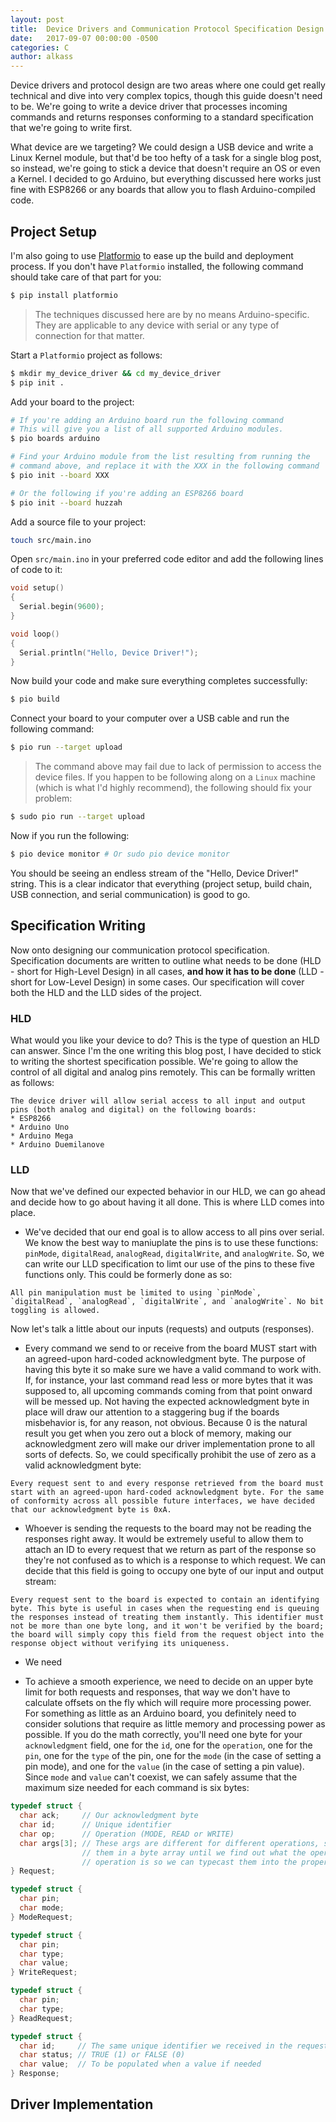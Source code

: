 ```yaml
---
layout: post
title:  Device Drivers and Communication Protocol Specification Design
date:   2017-09-07 00:00:00 -0500
categories: C
author: alkass
---
```


Device drivers and protocol design are two areas where one could get really technical and dive into very complex topics, though this guide doesn't need to be. We're going to write a device driver that processes incoming commands and returns responses conforming to a standard specification that we're going to write first.

What device are we targeting? We could design a USB device and write a Linux Kernel module, but that'd be too hefty of a task for a single blog post, so instead, we're going to stick a device that doesn't require an OS or even a Kernel. I decided to go Arduino, but everything discussed here works just fine with ESP8266 or any boards that allow you to flash Arduino-compiled code.

## Project Setup

I'm also going to use [Platformio](http://platformio.org/) to ease up the build and deployment process. If you don't have `Platformio` installed, the following command should take care of that part for you:

```bash
$ pip install platformio
```

> The techniques discussed here are by no means Arduino-specific. They are applicable to any device with serial or any type of connection for that matter.

Start a `Platformio` project as follows:

```bash
$ mkdir my_device_driver && cd my_device_driver
$ pip init .
```

Add your board to the project:

```bash
# If you're adding an Arduino board run the following command
# This will give you a list of all supported Arduino modules.
$ pio boards arduino

# Find your Arduino module from the list resulting from running the
# command above, and replace it with the XXX in the following command
$ pio init --board XXX

# Or the following if you're adding an ESP8266 board
$ pio init --board huzzah
```

Add a source file to your project:

```bash
touch src/main.ino
```

Open `src/main.ino` in your preferred code editor and add the following lines of code to it:

```c
void setup()
{
  Serial.begin(9600);
}

void loop()
{
  Serial.println("Hello, Device Driver!");
}
```

Now build your code and make sure everything completes successfully:

```bash
$ pio build
```

Connect your board to your computer over a USB cable and run the following command:

```bash
$ pio run --target upload
```

> The command above may fail due to lack of permission to access the device files. If you happen to be following along on a `Linux` machine (which is what I'd highly recommend), the following should fix your problem:

```bash
$ sudo pio run --target upload
```

Now if you run the following:
```bash
$ pio device monitor # Or sudo pio device monitor
```

You should be seeing an endless stream of the "Hello, Device Driver!" string. This is a clear indicator that everything (project setup, build chain, USB connection, and serial communication) is good to go.

## Specification Writing
Now onto designing our communication protocol specification. Specification documents are written to outline what needs to be done (HLD - short for High-Level Design) in all cases, <b>and how it has to be done</b> (LLD - short for Low-Level Design) in some cases.
Our specification will cover both the HLD and the LLD sides of the project.

### HLD
What would you like your device to do? This is the type of question an HLD can answer. Since I'm the one writing this blog post, I have decided to stick to writing the shortest specification possible. We're going to allow the control of all digital and analog pins remotely. This can be formally written as follows:

```
The device driver will allow serial access to all input and output pins (both analog and digital) on the following boards:
* ESP8266
* Arduino Uno
* Arduino Mega
* Arduino Duemilanove
```

### LLD
Now that we've defined our expected behavior in our HLD, we can go ahead and decide how to go about having it all done. This is where LLD comes into place.

* We've decided that our end goal is to allow access to all pins over serial. We know the best way to maniuplate the pins is to use these functions: `pinMode`, `digitalRead`, `analogRead`, `digitalWrite`, and `analogWrite`. So, we can write our LLD specification to limt our use of the pins to these five functions only. This could be formerly done as so:

```
All pin manipulation must be limited to using `pinMode`, `digitalRead`, `analogRead`, `digitalWrite`, and `analogWrite`. No bit toggling is allowed.
```

Now let's talk a little about our inputs (requests) and outputs (responses).

* Every command we send to or receive from the board MUST start with an agreed-upon hard-coded acknowledgment byte. The purpose of having this byte it so make sure we have a valid command to work with. If, for instance, your last command read less or more bytes that it was supposed to, all upcoming commands coming from that point onward will be messed up. Not having the expected acknowledgment byte in place will draw our attention to a staggering bug if the boards misbehavior is, for any reason, not obvious. Because 0 is the natural result you get when you zero out a block of memory, making our acknowledgment zero will make our driver implementation prone to all sorts of defects. So, we could specifically prohibit the use of zero as a valid acknowledgment byte:

```
Every request sent to and every response retrieved from the board must start with an agreed-upon hard-coded acknowledgment byte. For the same of conformity across all possible future interfaces, we have decided that our acknowledgment byte is 0xA.
```

* Whoever is sending the requests to the board may not be reading the responses right away. It would be extremely useful to allow them to attach an ID to every request that we return as part of the response so they're not confused as to which is a response to which request. We can decide that this field is going to occupy one byte of our input and output stream:

```
Every request sent to the board is expected to contain an identifying byte. This byte is useful in cases when the requesting end is queuing the responses instead of treating them instantly. This identifier must not be more than one byte long, and it won't be verified by the board; the board will simply copy this field from the request object into the response object without verifying its uniqueness.
```

* We need

* To achieve a smooth experience, we need to decide on an upper byte limit for both requests and responses, that way we don't have to calculate offsets on the fly which will require more processing power. For something as little as an Arduino board, you definitely need to consider solutions that require as little memory and processing power as possible. If you do the math correctly, you'll need one byte for your `acknowledgment` field, one for the `id`, one for the `operation`, one for the `pin`, one for the `type` of the pin, one for the `mode` (in the case of setting a pin mode), and one for the `value` (in the case of setting a pin value). Since `mode` and `value` can't coexist, we can safely assume that the maximum size needed for each command is six bytes:

```c
typedef struct {
  char ack;     // Our acknowledgment byte
  char id;      // Unique identifier
  char op;      // Operation (MODE, READ or WRITE)
  char args[3]; // These args are different for different operations, so we maintain
                // them in a byte array until we find out what the operation
                // operation is so we can typecast them into the proper structure
} Request;

typedef struct {
  char pin;
  char mode;
} ModeRequest;

typedef struct {
  char pin;
  char type;
  char value;
} WriteRequest;

typedef struct {
  char pin;
  char type;
} ReadRequest;

typedef struct {
  char id;     // The same unique identifier we received in the request
  char status; // TRUE (1) or FALSE (0)
  char value;  // To be populated when a value if needed
} Response;
```

## Driver Implementation
